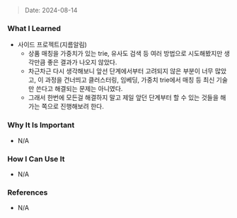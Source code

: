 > Date: 2024-08-14

### What I Learned

- 사이드 프로젝트(지름알림)
  - 상품 매칭을 가중치가 있는 trie, 유사도 검색 등 여러 방법으로 시도해봤지만 생각만큼 좋은 결과가 나오지 않았다.
  - 차근차근 다시 생각해보니 앞선 단계에서부터 고려되지 않은 부분이 너무 많았고, 이 과정을 건너띄고 클러스터링, 임베딩, 가중치 trie에서 매칭 등 최신 기술만 쓴다고 해결되는 문제는 아니였다.
  - 그래서 한번에 모든걸 해결하지 말고 제일 앞던 단계부터 할 수 있는 것들을 해가는 쪽으로 진행해보려 한다.

### Why It Is Important

- N/A

### How I Can Use It

- N/A

### References

- N/A
